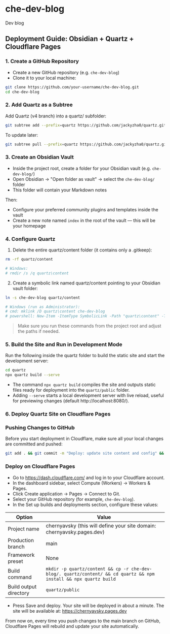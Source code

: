 # che-dev-blog

Dev blog

## Deployment Guide: Obsidian + Quartz + Cloudflare Pages

### 1. Create a GitHub Repository

- Create a new GitHub repository (e.g. `che-dev-blog`)
- Clone it to your local machine:

```bash
git clone https://github.com/your-username/che-dev-blog.git
cd che-dev-blog
```

### 2. Add Quartz as a Subtree

Add Quartz (v4 branch) into a quartz/ subfolder:

```bash
git subtree add --prefix=quartz https://github.com/jackyzha0/quartz.git v4 --squash
```

To update later:

```bash
git subtree pull --prefix=quartz https://github.com/jackyzha0/quartz.git v4 --squash
```

### 3. Create an Obsidian Vault

- Inside the project root, create a folder for your Obsidian vault (e.g. `che-dev-blog/`)
- Open Obsidian → "Open folder as vault" → select the `che-dev-blog/` folder
- This folder will contain your Markdown notes

Then:

- Configure your preferred community plugins and templates inside the vault
- Create a new note named `index` in the root of the vault — this will be your homepage

### 4. Configure Quartz

1. Delete the entire quartz/content folder (it contains only a .gitkeep):

```bash
rm -rf quartz/content

# Windows:
# rmdir /s /q quartz\content
```

2. Create a symbolic link named quartz/content pointing to your Obsidian vault folder:
```bash
ln -s che-dev-blog quartz/content

# Windows (run as Administrator):
# cmd: mklink /D quartz\content che-dev-blog
# powershell: New-Item -ItemType SymbolicLink -Path "quartz\content" -Target "che-dev-blog"
```

> Make sure you run these commands from the project root and adjust the paths if needed.

### 5. Build the Site and Run in Development Mode

Run the following inside the quartz folder to build the static site and start the development server:

```bash
cd quartz
npx quartz build --serve
```

- The command `npx quartz build` compiles the site and outputs static files ready for deployment into the `quartz/public` folder.
- Adding `--serve` starts a local development server with live reload, useful for previewing changes (default http://localhost:8080/).

### 6. Deploy Quartz Site on Cloudflare Pages

### Pushing Changes to GitHub

Before you start deployment in Cloudflare, make sure all your local changes are committed and pushed:

```bash
git add . && git commit -m "Deploy: update site content and config" && git push origin main
```

### Deploy on Cloudflare Pages

- Go to <https://dash.cloudflare.com/> and log in to your Cloudflare account.
- In the dashboard sidebar, select Compute (Workers) → Workers & Pages.
- Click Create application → Pages → Connect to Git.
- Select your GitHub repository (for example, `che-dev-blog`).
- In the Set up builds and deployments section, configure these values: 

Option | Value
--- | ---
Project name | chernyavsky (this will define your site domain: chernyavsky.pages.dev)
Production branch | main
Framework preset | None
Build command | `mkdir -p quartz/content && cp -r che-dev-blog/. quartz/content/ && cd quartz && npm install && npx quartz build`
Build output directory | `quartz/public`

- Press Save and deploy.
Your site will be deployed in about a minute. The site will be available at: <https://chernyavsky.pages.dev>

From now on, every time you push changes to the main branch on GitHub, Cloudflare Pages will rebuild and update your site automatically.
